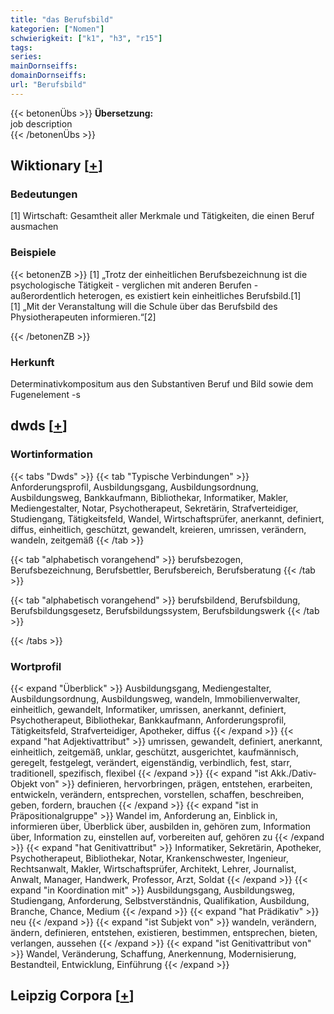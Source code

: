 ```yaml
---
title: "das Berufsbild"
kategorien: ["Nomen"]
schwierigkeit: ["k1", "h3", "r15"]
tags:
series:
mainDornseiffs:
domainDornseiffs:
url: "Berufsbild"
---
```


{{< betonenÜbs >}}
**Übersetzung:**  
job description  
{{< /betonenÜbs >}}

## Wiktionary [[+](https://de.wiktionary.org/wiki/Berufsbild)]

### Bedeutungen
[1] Wirtschaft: Gesamtheit aller Merkmale und Tätigkeiten, die einen Beruf ausmachen  

### Beispiele
{{< betonenZB >}}
[1] „Trotz der einheitlichen Berufsbezeichnung ist die psychologische Tätigkeit - verglichen mit anderen Berufen - außerordentlich heterogen, es existiert kein einheitliches Berufsbild.[1]  
[1] „Mit der Veranstaltung will die Schule über das Berufsbild des Physiotherapeuten informieren.“[2]  

{{< /betonenZB >}}
### Herkunft
Determinativkompositum aus den Substantiven Beruf und Bild sowie dem Fugenelement -s  



## dwds [[+](https://www.dwds.de/wb/Berufsbild)]

### Wortinformation
{{< tabs "Dwds" >}}
{{< tab "Typische Verbindungen" >}}
Anforderungsprofil, Ausbildungsgang, Ausbildungsordnung, Ausbildungsweg, Bankkaufmann, Bibliothekar, Informatiker, Makler, Mediengestalter, Notar, Psychotherapeut, Sekretärin, Strafverteidiger, Studiengang, Tätigkeitsfeld, Wandel, Wirtschaftsprüfer, anerkannt, definiert, diffus, einheitlich, geschützt, gewandelt, kreieren, umrissen, verändern, wandeln, zeitgemäß
{{< /tab >}}

{{< tab "alphabetisch vorangehend" >}}
berufsbezogen, Berufsbezeichnung, Berufsbettler, Berufsbereich, Berufsberatung
{{< /tab >}}

{{< tab "alphabetisch vorangehend" >}}
berufsbildend, Berufsbildung, Berufsbildungsgesetz, Berufsbildungssystem, Berufsbildungswerk
{{< /tab >}}

{{< /tabs >}}

### Wortprofil
{{< expand "Überblick" >}} Ausbildungsgang, Mediengestalter, Ausbildungsordnung, Ausbildungsweg, wandeln, Immobilienverwalter, einheitlich, gewandelt, Informatiker, umrissen, anerkannt, definiert, Psychotherapeut, Bibliothekar, Bankkaufmann, Anforderungsprofil, Tätigkeitsfeld, Strafverteidiger, Apotheker, diffus {{< /expand >}}
{{< expand "hat Adjektivattribut" >}} umrissen, gewandelt, definiert, anerkannt, einheitlich, zeitgemäß, unklar, geschützt, ausgerichtet, kaufmännisch, geregelt, festgelegt, verändert, eigenständig, verbindlich, fest, starr, traditionell, spezifisch, flexibel {{< /expand >}}
{{< expand "ist Akk./Dativ-Objekt von" >}} definieren, hervorbringen, prägen, entstehen, erarbeiten, entwickeln, verändern, entsprechen, vorstellen, schaffen, beschreiben, geben, fordern, brauchen {{< /expand >}}
{{< expand "ist in Präpositionalgruppe" >}} Wandel im, Anforderung an, Einblick in, informieren über, Überblick über, ausbilden in, gehören zum, Information über, Information zu, einstellen auf, vorbereiten auf, gehören zu {{< /expand >}}
{{< expand "hat Genitivattribut" >}} Informatiker, Sekretärin, Apotheker, Psychotherapeut, Bibliothekar, Notar, Krankenschwester, Ingenieur, Rechtsanwalt, Makler, Wirtschaftsprüfer, Architekt, Lehrer, Journalist, Anwalt, Manager, Handwerk, Professor, Arzt, Soldat {{< /expand >}}
{{< expand "in Koordination mit" >}} Ausbildungsgang, Ausbildungsweg, Studiengang, Anforderung, Selbstverständnis, Qualifikation, Ausbildung, Branche, Chance, Medium {{< /expand >}}
{{< expand "hat Prädikativ" >}} neu {{< /expand >}}
{{< expand "ist Subjekt von" >}} wandeln, verändern, ändern, definieren, entstehen, existieren, bestimmen, entsprechen, bieten, verlangen, aussehen {{< /expand >}}
{{< expand "ist Genitivattribut von" >}} Wandel, Veränderung, Schaffung, Anerkennung, Modernisierung, Bestandteil, Entwicklung, Einführung {{< /expand >}}

## Leipzig Corpora [[+](https://corpora.uni-leipzig.de/en/res?word=Berufsbild&corpusId=deu_newscrawl-public_2018)]

